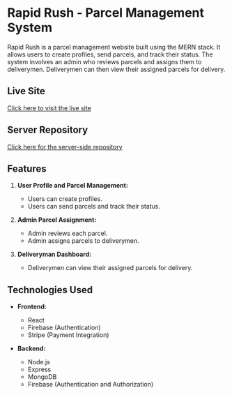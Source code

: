 # Rapid Rush - Parcel Management System

Rapid Rush is a parcel management website built using the MERN stack. It allows users to create profiles, send parcels, and track their status. The system involves an admin who reviews parcels and assigns them to deliverymen. Deliverymen can then view their assigned parcels for delivery.

## Live Site

[Click here to visit the live site](https://rapidrush-aa644.web.app/)

## Server Repository

[Click here for the server-side repository](https://github.com/pantho0/rapid-rush-server)

## Features

1. **User Profile and Parcel Management:**
   - Users can create profiles.
   - Users can send parcels and track their status.

2. **Admin Parcel Assignment:**
   - Admin reviews each parcel.
   - Admin assigns parcels to deliverymen.

3. **Deliveryman Dashboard:**
   - Deliverymen can view their assigned parcels for delivery.

## Technologies Used

- **Frontend:**
  - React
  - Firebase (Authentication)
  - Stripe (Payment Integration)

- **Backend:**
  - Node.js
  - Express
  - MongoDB
  - Firebase (Authentication and Authorization)
